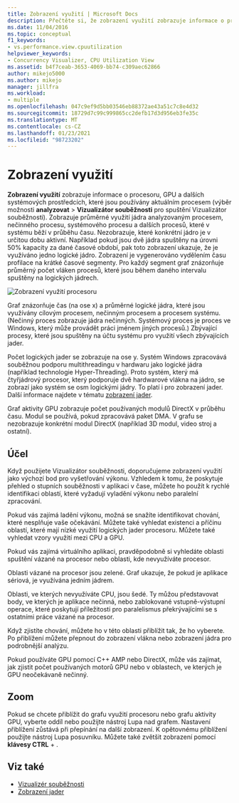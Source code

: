 ```yaml
---
title: Zobrazení využití | Microsoft Docs
description: Přečtěte si, že zobrazení využití zobrazuje informace o procesoru, GPU a dalších systémových prostředcích, které používá aktuální proces.
ms.date: 11/04/2016
ms.topic: conceptual
f1_keywords:
- vs.performance.view.cpuutilization
helpviewer_keywords:
- Concurrency Visualizer, CPU Utilization View
ms.assetid: b4f7ceab-3653-4069-bb74-c309aec62866
author: mikejo5000
ms.author: mikejo
manager: jillfra
ms.workload:
- multiple
ms.openlocfilehash: 047c9ef9d5bb03546eb88372ae43a51c7c8e4d32
ms.sourcegitcommit: 18729d7c99c999865cc2defb17d3d956eb3fe35c
ms.translationtype: MT
ms.contentlocale: cs-CZ
ms.lasthandoff: 01/23/2021
ms.locfileid: "98723202"
---
```

# <a name="utilization-view"></a>Zobrazení využití
**Zobrazení využití** zobrazuje informace o procesoru, GPU a dalších systémových prostředcích, které jsou používány aktuálním procesem (výběr možnosti **analyzovat**  >  **Vizualizátor souběžnosti** pro spuštění Vizualizátor souběžnosti). Zobrazuje průměrné využití jádra analyzovaným procesem, nečinného procesu, systémového procesu a dalších procesů, které v systému běží v průběhu času. Nezobrazuje, které konkrétní jádro je v určitou dobu aktivní. Například pokud jsou dvě jádra spuštěny na úrovni 50% kapacity za dané časové období, pak toto zobrazení ukazuje, že je využíváno jedno logické jádro. Zobrazení je vygenerováno vydělením času profilace na krátké časové segmenty. Pro každý segment graf znázorňuje průměrný počet vláken procesů, které jsou během daného intervalu spuštěny na logických jádrech.

 ![Zobrazení využití procesoru](../profiling/media/vsts_ppacpuutil.png "VSTS_PPAcpuUtil")

 Graf znázorňuje čas (na ose x) a průměrné logické jádra, které jsou využívány cílovým procesem, nečinným procesem a procesem systému. (Nečinný proces zobrazuje jádra nečinných. Systémový proces je proces ve Windows, který může provádět práci jménem jiných procesů.) Zbývající procesy, které jsou spuštěny na účtu systému pro využití všech zbývajících jader.

 Počet logických jader se zobrazuje na ose y. Systém Windows zpracovává souběžnou podporu multithreadingu v hardwaru jako logické jádra (například technologie Hyper-Threading). Proto systém, který má čtyřjádrový procesor, který podporuje dvě hardwarové vlákna na jádro, se zobrazí jako systém se osm logickými jádry. To platí i pro zobrazení jader. Další informace najdete v tématu [zobrazení jader](../profiling/cores-view.md).

 Graf aktivity GPU zobrazuje počet používaných modulů DirectX v průběhu času.  Modul se používá, pokud zpracovává paket DMA.  V grafu se nezobrazuje konkrétní modul DirectX (například 3D modul, video stroj a ostatní).

## <a name="purpose"></a>Účel
 Když použijete Vizualizátor souběžnosti, doporučujeme zobrazení využití jako výchozí bod pro vyšetřování výkonu. Vzhledem k tomu, že poskytuje přehled o stupních souběžnosti v aplikaci v čase, můžete ho použít k rychlé identifikaci oblastí, které vyžadují vyladění výkonu nebo paralelní zpracování.

 Pokud vás zajímá ladění výkonu, možná se snažíte identifikovat chování, které nesplňuje vaše očekávání. Můžete také vyhledat existenci a příčinu oblastí, které mají nízké využití logických jader procesoru. Můžete také vyhledat vzory využití mezi CPU a GPU.

 Pokud vás zajímá virtuálního aplikaci, pravděpodobně si vyhledáte oblasti spuštění vázané na procesor nebo oblasti, kde nevyužíváte procesor.

 Oblasti vázané na procesor jsou zelené. Graf ukazuje, že pokud je aplikace sériová, je využívána jedním jádrem.

 Oblasti, ve kterých nevyužíváte CPU, jsou šedé. Ty můžou představovat body, ve kterých je aplikace nečinná, nebo zablokované vstupně-výstupní operace, které poskytují příležitosti pro paralelismus překrývajícími se s ostatními práce vázané na procesor.

 Když zjistíte chování, můžete ho v této oblasti přiblížit tak, že ho vyberete. Po přiblížení můžete přepnout do zobrazení vlákna nebo zobrazení jádra pro podrobnější analýzu.

 Pokud používáte GPU pomocí C++ AMP nebo DirectX, může vás zajímat, jak zjistit počet používaných motorů GPU nebo v oblastech, ve kterých je GPU neočekávaně nečinný.

## <a name="zoom"></a>Zoom
 Pokud se chcete přiblížit do grafu využití procesoru nebo grafu aktivity GPU, vyberte oddíl nebo použijte nástroj Lupa nad grafem. Nastavení přiblížení zůstává při přepínání na další zobrazení. K opětovnému přiblížení použijte nástroj Lupa posuvníku. Můžete také zvětšit zobrazení pomocí **klávesy CTRL** + .

## <a name="see-also"></a>Viz také
- [Vizualizér souběžnosti](../profiling/concurrency-visualizer.md)
- [Zobrazení jader](../profiling/cores-view.md)